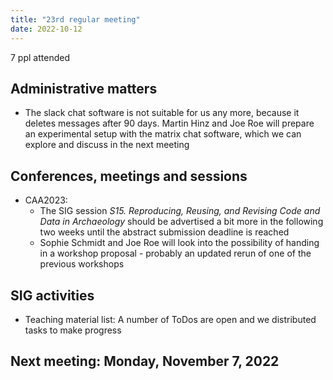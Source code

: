 ```yaml
---
title: "23rd regular meeting"
date: 2022-10-12
---
```


7 ppl attended

## Administrative matters

- The slack chat software is not suitable for us any more, because it deletes messages after 90 days. Martin Hinz and Joe Roe will prepare an experimental setup with the matrix chat software, which we can explore and discuss in the next meeting

## Conferences, meetings and sessions

- CAA2023:
  - The SIG session *S15. Reproducing, Reusing, and Revising Code and Data in Archaeology* should be advertised a bit more in the following two weeks until the abstract submission deadline is reached
  - Sophie Schmidt and Joe Roe will look into the possibility of handing in a workshop proposal - probably an updated rerun of one of the previous workshops

## SIG activities

- Teaching material list: A number of ToDos are open and we distributed tasks to make progress

## Next meeting: Monday, November 7, 2022
